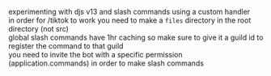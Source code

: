 experimenting with djs v13 and slash commands using a custom handler\
in order for /tiktok to work you need to make a `files` directory in the root directory (not src)\
global slash commands have 1hr caching so make sure to give it a guild id to register the command to that guild\
you need to invite the bot with a specific permission (application.commands) in order to make slash commands